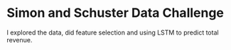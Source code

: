# Simon and Schuster Data Challenge

I explored the data, did feature selection and using LSTM to predict total revenue.
